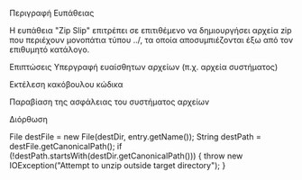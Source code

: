 Περιγραφή Ευπάθειας

Η ευπάθεια "Zip Slip" επιτρέπει σε επιτιθέμενο να δημιουργήσει αρχεία zip που περιέχουν μονοπάτια τύπου ../, τα οποία αποσυμπιέζονται έξω από τον επιθυμητό κατάλογο.


Επιπτώσεις
Υπεργραφή ευαίσθητων αρχείων (π.χ. αρχεία συστήματος)

Εκτέλεση κακόβουλου κώδικα

Παραβίαση της ασφάλειας του συστήματος αρχείων

Διόρθωση

File destFile = new File(destDir, entry.getName());
String destPath = destFile.getCanonicalPath();
if (!destPath.startsWith(destDir.getCanonicalPath())) {
    throw new IOException("Attempt to unzip outside target directory");
}


